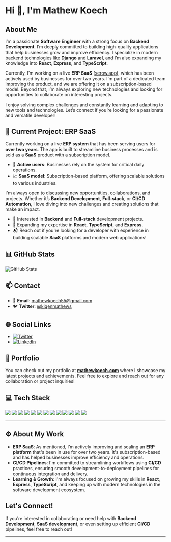 # Hi 👋, I'm Mathew Koech

## About Me

I’m a passionate **Software Engineer** with a strong focus on **Backend Development**. I’m deeply committed to building high-quality applications that help businesses grow and improve efficiency. I specialize in modern backend technologies like **Django** and **Laravel**, and I’m also expanding my knowledge into **React**, **Express**, and **TypeScript**.

Currently, I’m working on a live **ERP SaaS** ([serow.app](https://serow.app)), which has been actively used by businesses for over two years. I’m part of a dedicated team improving the product, and we are offering it on a subscription-based model. Beyond that, I’m always exploring new technologies and looking for opportunities to collaborate on interesting projects.

I enjoy solving complex challenges and constantly learning and adapting to new tools and technologies. Let’s connect if you’re looking for a passionate and versatile developer!

## 🚀 Current Project: ERP SaaS

Currently working on a live **ERP system** that has been serving users for **over two years**. The app is built to streamline business processes and is sold as a **SaaS** product with a subscription model.

- 🏢 **Active users**: Businesses rely on the system for critical daily operations.
- 📈 **SaaS model**: Subscription-based platform, offering scalable solutions to various industries.

I'm always open to discussing new opportunities, collaborations, and projects. Whether it’s **Backend Development**, **Full-stack**, or **CI/CD Automation**, I love diving into new challenges and creating solutions that make an impact.

- 🚀 Interested in **Backend** and **Full-stack** development projects.
- 🌱 Expanding my expertise in **React**, **TypeScript**, and **Express**.
- 📬 Reach out if you're looking for a developer with experience in building scalable **SaaS** platforms and modern web applications!

## 📊 GitHub Stats

![GitHub Stats](https://github-readme-stats.vercel.app/api?username=Mathewkoech&show_icons=true&theme=radical)

## 📫 Contact

- 📧 **Email**: [mathewkoech55@gmail.com](mailto:mathewkoech55@gmail.com)
- 🐦 **Twitter**: [@kigenmathews](https://twitter.com/kigenmathews)

## 🌐 Social Links

- [![Twitter](https://img.shields.io/badge/Twitter-1DA1F2?style=for-the-badge&logo=twitter&logoColor=white)](https://twitter.com/kigenmathews)
- [![LinkedIn](https://img.shields.io/badge/LinkedIn-0A66C2?style=for-the-badge&logo=linkedin&logoColor=white)](https://www.linkedin.com/in/mathewkoech)

## 🌟 Portfolio

You can check out my portfolio at [**mathewkoech.com**](https://mathewkoech-portfolio.vercel.app/) where I showcase my latest projects and achievements. Feel free to explore and reach out for any collaboration or project inquiries!

## 💻 Tech Stack

<p align="left">
  <img src="https://img.shields.io/badge/-Python-3776AB?logo=python&logoColor=white" />
  <img src="https://img.shields.io/badge/-Django-092E20?logo=django&logoColor=white" />
  <img src="https://img.shields.io/badge/-Laravel-FF2D20?logo=laravel&logoColor=white" />
  <img src="https://img.shields.io/badge/-React-61DAFB?logo=react&logoColor=white" />
  <img src="https://img.shields.io/badge/-TypeScript-007ACC?logo=typescript&logoColor=white" />
  <img src="https://img.shields.io/badge/-Express-000000?logo=express&logoColor=white" />
  <img src="https://img.shields.io/badge/-CI%2FCD-000000?logo=jenkins&logoColor=white" />
  <img src="https://img.shields.io/badge/-HTML5-E34F26?logo=html5&logoColor=white" />
  <img src="https://img.shields.io/badge/-CSS3-1572B6?logo=css3&logoColor=white" />
  <img src="https://img.shields.io/badge/-JavaScript-F7DF1E?logo=javascript&logoColor=black" />
  <img src="https://img.shields.io/badge/-MySQL-00758F?logo=mysql&logoColor=white" />
  <img src="https://img.shields.io/badge/-MongoDB-47A248?logo=mongodb&logoColor=white" />
  <img src="https://img.shields.io/badge/-GitHub-181717?logo=github&logoColor=white" />
</p>

---

## ⚙️ About My Work

- **ERP SaaS**: As mentioned, I’m actively improving and scaling an **ERP platform** that's been in use for over two years. It's subscription-based and has helped businesses improve efficiency and operations.
- **CI/CD Pipelines**: I'm committed to streamlining workflows using **CI/CD** practices, ensuring smooth development-to-deployment pipelines for continuous integration and delivery.
- **Learning & Growth**: I'm always focused on growing my skills in **React**, **Express**, **TypeScript**, and keeping up with modern technologies in the software development ecosystem.

## Let's Connect!

If you’re interested in collaborating or need help with **Backend Development**, **SaaS development**, or even setting up efficient **CI/CD** pipelines, feel free to reach out!

---
